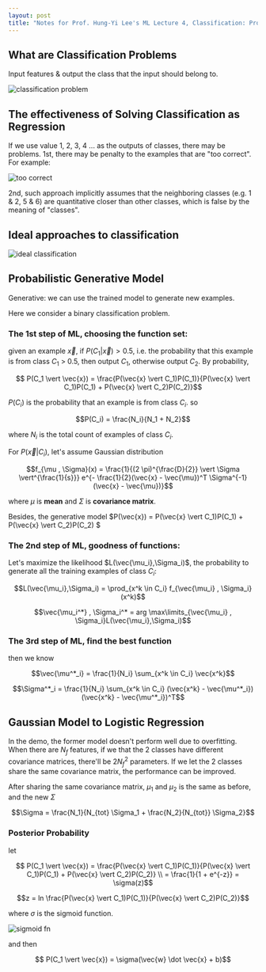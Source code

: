```yaml
---
layout: post
title: "Notes for Prof. Hung-Yi Lee's ML Lecture 4, Classification: Probabilistic Generative Model."
---
```


## What are Classification Problems

Input features & output the class that the input should belong to.

![classification problem](https://baliuzeger.github.io/sjl/assets/images/HYL_ML_04/classification.png)

## The effectiveness of Solving Classification as Regression

If we use value 1, 2, 3, 4 ... as the outputs of classes, there may be problems. 1st, there may be penalty to the examples that are "too correct". For example:

![too correct](https://baliuzeger.github.io/sjl/assets/images/HYL_ML_04/too-correct.png)

2nd, such approach implicitly assumes that the neighboring classes (e.g. 1 & 2, 5 & 6) are quantitative closer than other classes, which is false by the meaning of "classes".

## Ideal approaches to classification

![ideal classification](https://baliuzeger.github.io/sjl/assets/images/HYL_ML_04/ideal-classification.png)

## Probabilistic Generative Model

Generative: we can use the trained model to generate new examples.

Here we consider a binary classification problem.

### The 1st step of ML, choosing the function set:

given an example $\vec{x}$, if $P(C_1 \vert \vec{x}) > 0.5$, i.e. the probability that this example is from class $C_1$ > 0.5, then output $C_1$, otherwise output $C_2$. By probability, 

$$ P(C_1 \vert \vec{x}) = \frac{P(\vec{x} \vert C_1)P(C_1)}{P(\vec{x} \vert C_1)P(C_1) + P(\vec{x} \vert C_2)P(C_2)}$$

$P(C_i)$ is the probability that an example is from class $C_i$. so

$$P(C_i) = \frac{N_i}{N_1 + N_2}$$

where $N_i$ is the total count of examples of class $C_i$.

For $P(\vec{x} \vert C_i)$, let's assume Gaussian distribution

$$f_{\mu , \Sigma}(x) = \frac{1}{(2 \pi)^{\frac{D}{2}} \vert \Sigma \vert^{\frac{1}{s}}} e^{- \frac{1}{2}(\vec{x} - \vec{\mu})^T \Sigma^{-1} (\vec{x} - \vec{\mu})}$$

where $\mu$ is **mean** and $\Sigma$ is **covariance matrix**.

Besides, the generative model $P(\vec{x}) = P(\vec{x} \vert C_1)P(C_1) + P(\vec{x} \vert C_2)P(C_2) $

### The 2nd step of ML, goodness of functions:

Let's maximize the likelihood $L(\vec{\mu_i},\Sigma_i)$, the probability to generate all the training examples of class $C_i$:

$$L(\vec{\mu_i},\Sigma_i) = \prod_{x^k \in C_i} f_{\vec{\mu_i} , \Sigma_i}(x^k)$$

$$\vec{\mu_i^*} , \Sigma_i^* = arg \max\limits_{\vec{\mu_i} , \Sigma_i}L(\vec{\mu_i},\Sigma_i)$$

### The 3rd step of ML, find the best function

then we know

$$\vec{\mu^*_i} = \frac{1}{N_i} \sum_{x^k \in C_i} \vec{x^k}$$

$$\Sigma^*_i = \frac{1}{N_i} \sum_{x^k \in C_i} (\vec{x^k} - \vec{\mu^*_i})(\vec{x^k} - \vec{\mu^*_i})^T$$

## Gaussian Model to Logistic Regression

In the demo, the former model doesn't perform well due to overfitting. When there are $N_f$ features, if we that the 2 classes have different covariance matrices, there'll be $2N_f^2$ parameters. If we let the 2 classes share the same covariance matrix, the performance can be improved.

After sharing the same covariance matrix, $\mu_1$ and $\mu_2$ is the same as before, and the new $\Sigma$

$$\Sigma = \frac{N_1}{N_{tot} \Sigma_1 + \frac{N_2}{N_{tot}} \Sigma_2}$$

### Posterior Probability

let

$$ P(C_1 \vert \vec{x}) = \frac{P(\vec{x} \vert C_1)P(C_1)}{P(\vec{x} \vert C_1)P(C_1) + P(\vec{x} \vert C_2)P(C_2)} \\
= \frac{1}{1 + e^{-z}} = \sigma(z)$$

$$z = ln \frac{P(\vec{x} \vert C_1)P(C_1)}{P(\vec{x} \vert C_2)P(C_2)}$$

where $\sigma$ is the sigmoid function.

![sigmoid fn](https://baliuzeger.github.io/sjl/assets/images/HYL_ML_04/sigmoid.png?w=500&h=500&fit=crop)

and then

$$ P(C_1 \vert \vec{x}) = \sigma(\vec{w} \dot \vec{x} + b)$$

